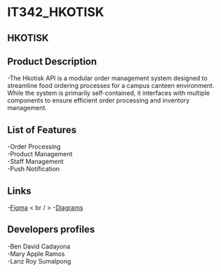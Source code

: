 # IT342_HKOTISK
## HKOTISK

## Product Description
-The Hkotisk API is a modular order management system designed to streamline food ordering processes for a campus canteen environment. While the system is primarily self-contained, it interfaces with multiple components to ensure efficient order processing and inventory management.

## List of Features
-Order Processing  
-Product Management  
-Staff Management  
-Push Notification  

## Links
-[Figma](https://www.figma.com/design/YvygEOezFqFoqVnCJyeTnG/HKOTISK-Mobile?node-id=0-1&t=XXeK4Q1yuV6ivfWA-1) < br / >
-[Diagrams]()

## Developers profiles
-Ben David Cadayona  
-Mary Apple Ramos  
-Lanz Roy Sumalpong
